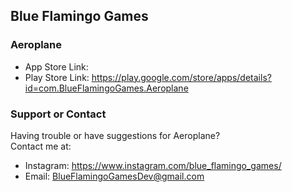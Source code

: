





## Blue Flamingo Games


### Aeroplane


- App Store Link: 
- Play Store Link: https://play.google.com/store/apps/details?id=com.BlueFlamingoGames.Aeroplane


### Support or Contact

Having trouble or have suggestions for Aeroplane?  
Contact me at:  

- Instagram: https://www.instagram.com/blue_flamingo_games/
- Email: BlueFlamingoGamesDev@gmail.com
